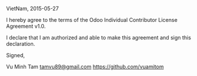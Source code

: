 VietNam, 2015-05-27

I hereby agree to the terms of the Odoo Individual Contributor License
Agreement v1.0.

I declare that I am authorized and able to make this agreement and sign this
declaration.

Signed,

Vu Minh Tam tamvu89@gmail.com https://github.com/vuamitom
